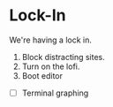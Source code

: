 # Lock-In

We're having a lock in.

1. Block distracting sites.
2. Turn on the lofi.
3. Boot editor


- [ ] Terminal graphing 
